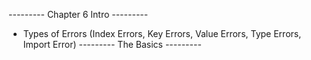 --------- Chapter 6 Intro ---------
- Types of Errors (Index Errors, Key Errors, Value Errors, Type Errors, Import Error)
--------- The Basics ---------
